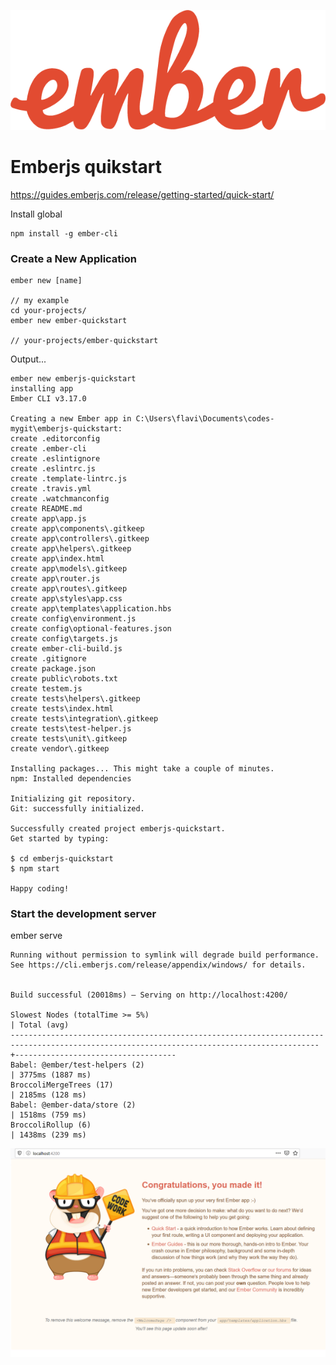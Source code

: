 ![](ember-logo.png)

# Emberjs quikstart

https://guides.emberjs.com/release/getting-started/quick-start/


Install global

    npm install -g ember-cli

### Create a New Application

    ember new [name]    

    // my example
    cd your-projects/
    ember new ember-quickstart

    // your-projects/ember-quickstart

Output...

    ember new emberjs-quickstart
    installing app
    Ember CLI v3.17.0

    Creating a new Ember app in C:\Users\flavi\Documents\codes-mygit\emberjs-quickstart:
    create .editorconfig
    create .ember-cli
    create .eslintignore
    create .eslintrc.js
    create .template-lintrc.js
    create .travis.yml
    create .watchmanconfig
    create README.md
    create app\app.js
    create app\components\.gitkeep
    create app\controllers\.gitkeep
    create app\helpers\.gitkeep
    create app\index.html
    create app\models\.gitkeep
    create app\router.js
    create app\routes\.gitkeep
    create app\styles\app.css
    create app\templates\application.hbs
    create config\environment.js
    create config\optional-features.json
    create config\targets.js
    create ember-cli-build.js
    create .gitignore
    create package.json
    create public\robots.txt
    create testem.js
    create tests\helpers\.gitkeep
    create tests\index.html
    create tests\integration\.gitkeep
    create tests\test-helper.js
    create tests\unit\.gitkeep
    create vendor\.gitkeep

    Installing packages... This might take a couple of minutes.
    npm: Installed dependencies

    Initializing git repository.
    Git: successfully initialized.

    Successfully created project emberjs-quickstart.
    Get started by typing:

    $ cd emberjs-quickstart
    $ npm start

    Happy coding!



### Start the development server

 ember serve

    Running without permission to symlink will degrade build performance.
    See https://cli.emberjs.com/release/appendix/windows/ for details.


    Build successful (20018ms) – Serving on http://localhost:4200/

    Slowest Nodes (totalTime >= 5%)                                                                                                            | Total (avg)
    -------------------------------------------------------------------------------------------------------------------------------------------+------------------------------------
    Babel: @ember/test-helpers (2)                                                                                                             | 3775ms (1887 ms)
    BroccoliMergeTrees (17)                                                                                                                    | 2185ms (128 ms)
    Babel: @ember-data/store (2)                                                                                                               | 1518ms (759 ms)
    BroccoliRollup (6)                                                                                                                         | 1438ms (239 ms)

![](start-server.png)
